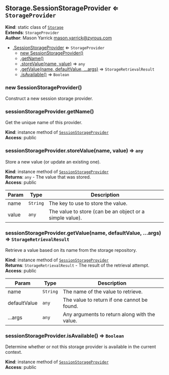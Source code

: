 <a name="ZAmp.Storage.SessionStorageProvider"></a>

## Storage.SessionStorageProvider ⇐ <code>StorageProvider</code>
**Kind**: static class of [<code>Storage</code>](#ZAmp.Storage)  
**Extends**: <code>StorageProvider</code>  
**Author**: Mason Yarrick <mason.yarrick@zyrous.com>  

* [.SessionStorageProvider](#ZAmp.Storage.SessionStorageProvider) ⇐ <code>StorageProvider</code>
    * [new SessionStorageProvider()](#new_ZAmp.Storage.SessionStorageProvider_new)
    * [.getName()](#ZAmp.Storage.SessionStorageProvider+getName)
    * [.storeValue(name, value)](#ZAmp.Storage.SessionStorageProvider+storeValue) ⇒ <code>any</code>
    * [.getValue(name, defaultValue, ...args)](#ZAmp.Storage.SessionStorageProvider+getValue) ⇒ <code>StorageRetrievalResult</code>
    * [.isAvailable()](#ZAmp.Storage.SessionStorageProvider+isAvailable) ⇒ <code>Boolean</code>

<a name="new_ZAmp.Storage.SessionStorageProvider_new"></a>

### new SessionStorageProvider()
Construct a new session storage provider.

<a name="ZAmp.Storage.SessionStorageProvider+getName"></a>

### sessionStorageProvider.getName()
Get the unique name of this provider.

**Kind**: instance method of [<code>SessionStorageProvider</code>](#ZAmp.Storage.SessionStorageProvider)  
**Access**: public  
<a name="ZAmp.Storage.SessionStorageProvider+storeValue"></a>

### sessionStorageProvider.storeValue(name, value) ⇒ <code>any</code>
Store a new value (or update an existing one).

**Kind**: instance method of [<code>SessionStorageProvider</code>](#ZAmp.Storage.SessionStorageProvider)  
**Returns**: <code>any</code> - The value that was stored.  
**Access**: public  

| Param | Type | Description |
| --- | --- | --- |
| name | <code>String</code> | The key to use to store the value. |
| value | <code>any</code> | The value to store (can be an object or a simple value). |

<a name="ZAmp.Storage.SessionStorageProvider+getValue"></a>

### sessionStorageProvider.getValue(name, defaultValue, ...args) ⇒ <code>StorageRetrievalResult</code>
Retrieve a value based on its name from the storage repository.

**Kind**: instance method of [<code>SessionStorageProvider</code>](#ZAmp.Storage.SessionStorageProvider)  
**Returns**: <code>StorageRetrievalResult</code> - The result of the retrieval attempt.  
**Access**: public  

| Param | Type | Description |
| --- | --- | --- |
| name | <code>String</code> | The name of the value to retrieve. |
| defaultValue | <code>any</code> | The value to return if one cannot be found. |
| ...args | <code>any</code> | Any arguments to return along with the value. |

<a name="ZAmp.Storage.SessionStorageProvider+isAvailable"></a>

### sessionStorageProvider.isAvailable() ⇒ <code>Boolean</code>
Determine whether or not this storage provider is available in thecurrent context.

**Kind**: instance method of [<code>SessionStorageProvider</code>](#ZAmp.Storage.SessionStorageProvider)  
**Access**: public  
